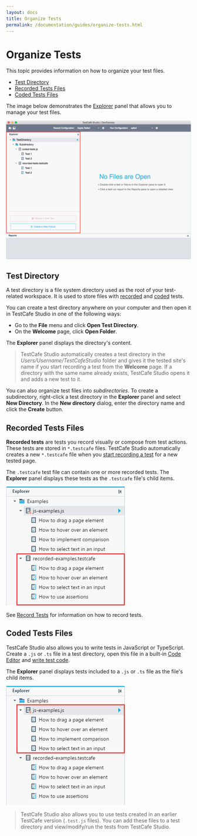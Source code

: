 ```yaml
---
layout: docs
title: Organize Tests
permalink: /documentation/guides/organize-tests.html
---
```

# Organize Tests

This topic provides information on how to organize your test files.

* [Test Directory](#test-directory)
* [Recorded Tests Files](#recorded-tests-files)
* [Coded Tests Files](#coded-tests-files)

The image below demonstrates the [Explorer](../user-interface/explorer-panel.md) panel that allows you to manage your test files.

![Explorer panel](../../images/guides/explorer-panel.png)

## Test Directory

A test directory is a file system directory used as the root of your test-related workspace. It is used to store files with [recorded](#recorded-tests-files) and [coded](#coded-tests-files) tests.

You can create a test directory anywhere on your computer and then open it in TestCafe Studio in one of the following ways:

* Go to the **File** menu and click **Open Test Directory**.
* On the **Welcome** page, click **Open Folder**.

The **Explorer** panel displays the directory's content.

> TestCafe Studio automatically creates a test directory in the *Users/Username/TestCafeStudio* folder and gives it the tested site's name if you start recording a test from the **Welcome** page. If a directory with the same name already exists, TestCafe Studio opens it and adds a new test to it.

You can also organize test files into *subdirectories*. To create a subdirectory, right-click a test directory in the **Explorer** panel and select **New Directory**. In the **New directory** dialog, enter the directory name and click the **Create** button.

## Recorded Tests Files

**Recorded tests** are tests you record visually or compose from test actions. These tests are stored in `*.testcafe` files. TestCafe Studio automatically creates a new `*.testcafe` file when you [start recording a test](record-tests/README.md#starting-and-stopping-recording) for a new tested page.

The `.testcafe` test file can contain one or more recorded tests. The **Explorer** panel displays these tests as the `.testcafe` file's child items.

![Recorded tests](../../images/guides/recorded-tests.png)

See [Record Tests](record-tests/README.md) for information on how to record tests.

## Coded Tests Files

TestCafe Studio also allows you to write tests in JavaScript or TypeScript. Create a `.js` or `.ts` file in a test directory, open this file in a built-in [Code Editor](../user-interface/code-editor.md) and [write test code](write-test-code.md).

The **Explorer** panel displays tests included to a `.js` or `.ts` file as the file's child items.

![Coded tests](../../images/guides/coded-tests.png)

> TestCafe Studio also allows you to use tests created in an earlier TestCafe version (`.test.js` files). You can add these files to a test directory and view/modify/run the tests from TestCafe Studio.
